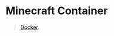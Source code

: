 
# Minecraft Container

>  [Docker]([https://hub.docker.com/r/gquarles/minecraft](https://hub.docker.com/r/gquarles/minecraft)).
